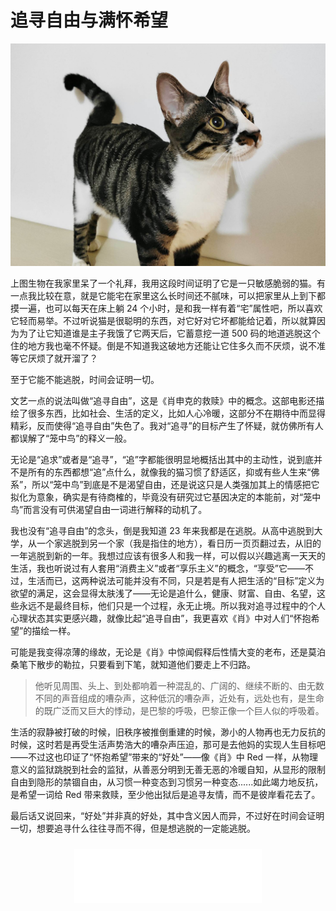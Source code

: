 # 追寻自由与满怀希望

<Font-Subfonts-2058670523 />

![1569148020278](./assets/1569148020278.jpg)

上图生物在我家里呆了一个礼拜，我用这段时间证明了它是一只敏感脆弱的猫。有一点我比较在意，就是它能宅在家里这么长时间还不腻味，可以把家里从上到下都摸一遍，也可以每天在床上躺 24 个小时，是和我一样有着“宅”属性吧，所以喜欢它轻而易举。不过听说猫是很聪明的东西，对它好对它坏都能给记着，所以就算因为为了让它知道谁是主子我饿了它两天后，它蓄意挖一道 500 码的地道逃脱这个住的地方我也毫不怀疑。倒是不知道我这破地方还能让它住多久而不厌烦，说不准等它厌烦了就开溜了？

至于它能不能逃脱，时间会证明一切。

文艺一点的说法叫做“追寻自由”，这是《肖申克的救赎》中的概念。这部电影还描绘了很多东西，比如社会、生活的定义，比如人心冷暖，这部分不在期待中而显得精彩，反而使得“追寻自由”失色了。我对“追寻”的目标产生了怀疑，就仿佛所有人都误解了“笼中鸟”的释义一般。

无论是“追求”或者是“追寻”，“追”字都能很明显地概括出其中的主动性，说到底并不是所有的东西都想“追”点什么，就像我的猫习惯了舒适区，抑或有些人生来“佛系”，所以“笼中鸟”到底是不是渴望自由，还是说这只是人类强加其上的情感把它拟化为意象，确实是有待商榷的，毕竟没有研究过它基因决定的本能前，对“笼中鸟”而言没有可供渴望自由一词进行解释的动机了。

我也没有“追寻自由”的念头，倒是我知道 23 年来我都是在逃脱。从高中逃脱到大学，从一个家逃脱到另一个家（我是指住的地方），看日历一页页翻过去，从旧的一年逃脱到新的一年。我想过应该有很多人和我一样，可以假以兴趣逃离一天天的生活，我也听说过有人套用“消费主义”或者“享乐主义”的概念，“享受”它——不过，生活而已，这两种说法可能并没有不同，只是若是有人把生活的“目标”定义为欲望的满足，这会显得太肤浅了——无论是追什么，健康、财富、自由、名望，这些永远不是最终目标，他们只是一个过程，永无止境。所以我对追寻过程中的个人心理状态其实更感兴趣，就像比起“追寻自由”，我更喜欢《肖》中对人们“怀抱希望”的描绘一样。

可能是我变得凉薄的缘故，无论是《肖》中惊闻假释后性情大变的老布，还是莫泊桑笔下散步的勒拉，只要看到下笔，就知道他们要走上不归路。

> 他听见周围、头上、到处都响着一种混乱的、广阔的、继续不断的、由无数不同的声音组成的嘈杂声，这种低沉的嘈杂声，近处有，远处也有，是生命的既广泛而又巨大的悸动，是巴黎的呼吸，巴黎正像一个巨人似的呼吸着。

生活的寂静被打破的时候，旧秩序被推倒重建的时候，渺小的人物再也无力反抗的时候，这时若是再受生活声势浩大的嘈杂声压迫，那可是去他妈的实现人生目标吧——不过这也印证了“怀抱希望”带来的“好处”——像《肖》中 Red 一样，从物理意义的监狱跳脱到社会的监狱，从善恶分明到无善无恶的冷暖自知，从显形的限制自由到隐形的禁锢自由，从习惯一种变态到习惯另一种变态......如此竭力地反抗，是希望一词给 Red 带来救赎，至少他出狱后是追寻友情，而不是彼岸看花去了。

最后话又说回来，“好处”并非真的好处，其中含义因人而异，不过好在时间会证明一切，想要追寻什么往往寻而不得，但是想逃脱的一定能逃脱。

<div style="margin-top: 1.5rem; text-align: center;">
  <iframe frameborder="no" border="0" marginwidth="0" marginheight="0" height=86 src="//music.163.com/outchain/player?type=2&id=26092806&auto=0&height=66"></iframe>
</div>
 
<Comments />
